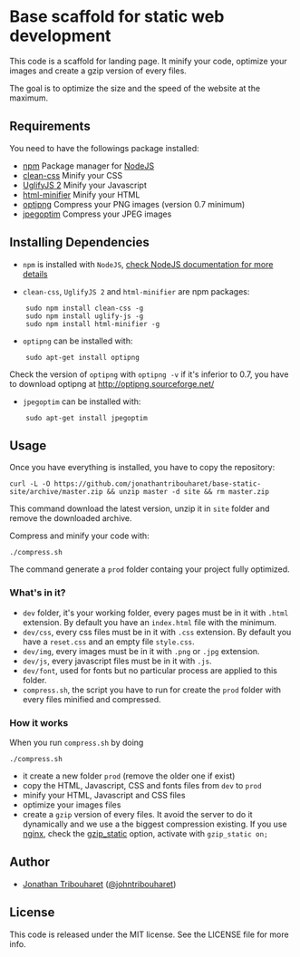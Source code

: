 # Base scaffold for static web development

This code is a scaffold for landing page. It minify your code, optimize your images and create a gzip version of every files.

The goal is to optimize the size and the speed of the website at the maximum.

## Requirements

You need to have the followings package installed:
- [npm](https://www.npmjs.com/) Package manager for [NodeJS](https://nodejs.org)
- [clean-css](https://github.com/jakubpawlowicz/clean-css) Minify your CSS
- [UglifyJS 2](https://github.com/mishoo/UglifyJS2) Minify your Javascript
- [html-minifier](https://github.com/kangax/html-minifier) Minify your HTML
- [optipng](http://optipng.sourceforge.net) Compress your PNG images (version 0.7 minimum)
- [jpegoptim](http://www.kokkonen.net/tjko/projects.html) Compress your JPEG images

## Installing Dependencies

- `npm` is installed with `NodeJS`, [check NodeJS documentation for more details](https://nodejs.org/download/)

- `clean-css`, `UglifyJS 2` and `html-minifier` are npm packages:
```shell
    sudo npm install clean-css -g
    sudo npm install uglify-js -g
    sudo npm install html-minifier -g
```

- `optipng` can be installed with:
```shell
    sudo apt-get install optipng
```
Check the version of `optipng` with `optipng -v` if it's inferior to 0.7, you have to download optipng at http://optipng.sourceforge.net/

- `jpegoptim` can be installed with:
```shell
    sudo apt-get install jpegoptim
```

## Usage

Once you have everything is installed, you have to copy the repository:
```shell
curl -L -O https://github.com/jonathantribouharet/base-static-site/archive/master.zip && unzip master -d site && rm master.zip
```
This command download the latest version, unzip it in `site` folder and remove the downloaded archive.

Compress and minify your code with:
```shell
./compress.sh
```
The command generate a `prod` folder containg your project fully optimized.

### What's in it?

- `dev` folder, it's your working folder, every pages must be in it with `.html` extension. By default you have an `index.html` file with the minimum.
- `dev/css`, every css files must be in it with `.css` extension. By default you have a `reset.css` and an empty file `style.css`.
- `dev/img`, every images must be in it with `.png` or `.jpg` extension.
- `dev/js`, every javascript files must be in it with `.js`.
- `dev/font`, used for fonts but no particular process are applied to this folder.
- `compress.sh`, the script you have to run for create the `prod` folder with every files minified and compressed.

### How it works

When you run `compress.sh` by doing
```shell
./compress.sh
```

- it create a new folder `prod` (remove the older one if exist)
- copy the HTML, Javascript, CSS and fonts files from `dev` to `prod`
- minify your HTML, Javascript and CSS files
- optimize your images files
- create a `gzip` version of every files. It avoid the server to do it dynamically and we use a the biggest compression existing. If you use [nginx](http://nginx.org/), check the [gzip_static](http://nginx.org/en/docs/http/ngx_http_gzip_static_module.html) option, activate with `gzip_static on;`

## Author

- [Jonathan Tribouharet](https://github.com/jonathantribouharet) ([@johntribouharet](https://twitter.com/johntribouharet))

## License

This code is released under the MIT license. See the LICENSE file for more info.